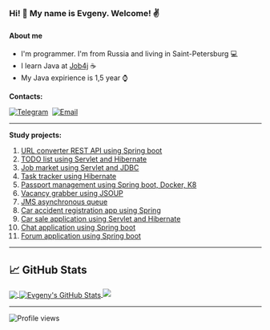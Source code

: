 ### Hi! 👋 My name is Evgeny. Welcome! :v:

#### About me

* I'm programmer. I'm from Russia and living in Saint-Petersburg :computer:
* I learn Java at [Job4j](https://job4j.ru/) :coffee:
* My Java expirience is 1,5 year :watch:

**Contacts:**

[![Telegram](https://img.shields.io/badge/-telegram-grey?style=flat&logo=telegram&logoColor=white)](https://t.me/Evgeny_Zakharov)&nbsp;
[![Email](https://img.shields.io/badge/@%20email-005FED?style=flat&logo=mail&logoColor=white)](mailto:e.g.zakharov@gmail.com)&nbsp;

---------------------------

**Study projects:**

1. [URL converter REST API using Spring boot](https://github.com/BarmaleySPb/job4j_url_shortcut)
2. [TODO list using Servlet and Hibernate](https://github.com/BarmaleySPb/job4j_todo)
3. [Job market using Servlet and JDBC](https://github.com/BarmaleySPb/job4j_dreamjob)
4. [Task tracker using Hibernate](https://github.com/BarmaleySPb/job4j_tracker)
5. [Passport management using Spring boot, Docker, K8](https://github.com/BarmaleySPb/passport_management)
6. [Vacancy grabber using JSOUP](https://github.com/BarmaleySPb/job4j_grabber_habr)
7. [JMS asynchronous queue](https://github.com/BarmaleySPb/job4j_pooh)
8. [Car accident registration app using Spring](https://github.com/BarmaleySPb/job4j_car_accident)
9. [Car sale application using Servlet and Hibernate](https://github.com/BarmaleySPb/job4j_cars)
10. [Chat application using Spring boot](https://github.com/BarmaleySPb/job4j_chat)
11. [Forum application using Spring boot](https://github.com/BarmaleySPb/job4j_forum)

---------------------------

## &#x1f4c8; GitHub Stats
<a href="https://github.com/BarmaleySPb/BarmaleySPb">
  <img align="center" src="https://github-readme-stats.vercel.app/api/top-langs/?username=BarmaleySPb&title_color=ffffff&text_color=c9cacc&icon_color=2bbc8a&bg_color=1d1f21&langs_count=3" />
</a>
<a href="https://github.com/BarmaleySPb/BarmaleySPb">
  <img align="center" src="https://github-readme-stats.vercel.app/api?username=BarmaleySPb&show_icons=true&line_height=27&count_private=true&title_color=ffffff&text_color=c9cacc&icon_color=2bbc8a&bg_color=1d1f21" alt="Evgeny's GitHub Stats" />
</a>
<a href="https://github.com/BarmaleySPb/BarmaleySPb">
  <img src="https://github-readme-streak-stats.herokuapp.com/?user=BarmaleySPb&theme=dark&background=1d1f21" />
</a>

-------------------------

![Profile views](https://gpvc.arturio.dev/BarmaleySPb)
